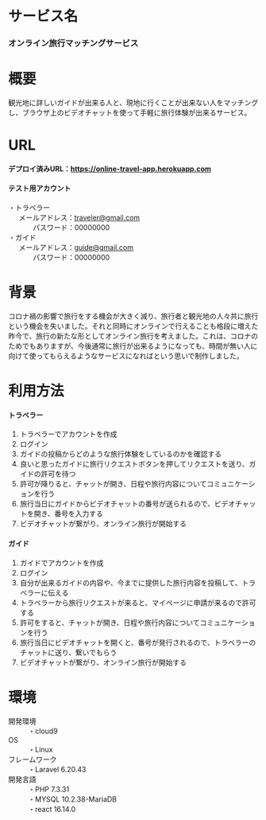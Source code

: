# サービス名

### オンライン旅行マッチングサービス

# 概要

観光地に詳しいガイドが出来る人と、現地に行くことが出来ない人をマッチングし、ブラウザ上のビデオチャットを使って手軽に旅行体験が出来るサービス。

# URL

####  デプロイ済みURL：https://online-travel-app.herokuapp.com  

####  テスト用アカウント  

・トラベラー  
&emsp;&ensp;メールアドレス：traveler@gmail.com  
&emsp;&nbsp;&nbsp;&nbsp;&nbsp;&nbsp;&nbsp;&nbsp;&nbsp;&nbsp;パスワード：00000000  
・ガイド  
&emsp;&ensp;メールアドレス：guide@gmail.com  
&emsp;&nbsp;&nbsp;&nbsp;&nbsp;&nbsp;&nbsp;&nbsp;&nbsp;&nbsp;パスワード：00000000  

# 背景
コロナ禍の影響で旅行をする機会が大きく減り、旅行者と観光地の人々共に旅行という機会を失いました。それと同時にオンラインで行えることも格段に増えた昨今で、旅行の新たな形としてオンライン旅行を考えました。これは、コロナのためでもありますが、今後通常に旅行が出来るようになっても、時間が無い人に向けて使ってもらえるようなサービスになればという思いで制作しました。

# 利用方法

####  トラベラー  
1. トラベラーでアカウントを作成 
2. ログイン
3. ガイドの投稿からどのような旅行体験をしているのかを確認する  
4. 良いと思ったガイドに旅行リクエストボタンを押してリクエストを送り、ガイドの許可を待つ  
5. 許可が降りると、チャットが開き、日程や旅行内容についてコミュニケーションを行う  
6. 旅行当日にガイドからビデオチャットの番号が送られるので、ビデオチャットを開き、番号を入力する  
7. ビデオチャットが繋がり、オンライン旅行が開始する  

####  ガイド  
1. ガイドでアカウントを作成  
2. ログイン  
3. 自分が出来るガイドの内容や、今までに提供した旅行内容を投稿して、トラベラーに伝える  
4. トラベラーから旅行リクエストが来ると、マイページに申請が来るので許可する  
5. 許可をすると、チャットが開き、日程や旅行内容についてコミュニケーションを行う  
6. 旅行当日にビデオチャットを開くと、番号が発行されるので、トラベラーのチャットに送り、繋いでもらう  
7. ビデオチャットが繋がり、オンライン旅行が開始する  


# 環境

<dl>
    <dt>開発環境</dt>
        <dd>・cloud9</dd>
    <dt>OS</dt>
        <dd>・Linux</dd>
    <dt>フレームワーク</dt>
        <dd>・Laravel 6.20.43</dd>
    <dt>開発言語</dt>
        <dd>・PHP 7.3.31</dd>
        <dd>・MYSQL 10.2.38-MariaDB</dd>
        <dd>・react 16.14.0</dd>
</dl> 

